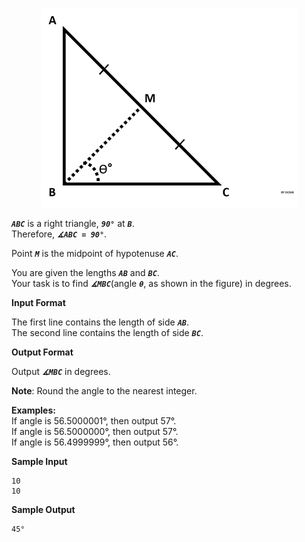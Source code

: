 <p align="center"> 
 <img src="1440151155-10b2b748ee-rsz_1438840048-2cf71ed69d-findangle.png"
     alt="Markdown Monster icon"/>
</p>  

***`ABC`***  is a right triangle, ***`90°`*** at ***`B`***.  
Therefore, ***`∡ABC = 90°`***.  

Point ***`M`*** is the midpoint of hypotenuse ***`AC`***.  

You are given the lengths ***`AB`*** and ***`BC`***.  
Your task is to find ***`∡MBC`***(angle ***`θ`***, as shown in the figure) in degrees.  

**Input Format**

The first line contains the length of side ***`AB`***.  
The second line contains the length of side ***`BC`***.  

**Output Format**

Output ***`∡MBC`*** in degrees.  

**Note**: Round the angle to the nearest integer.  

**Examples:**  
If angle is 56.5000001°, then output 57°.  
If angle is 56.5000000°, then output 57°.  
If angle is 56.4999999°, then output 56°.  

**Sample Input**
```
10
10
```
**Sample Output**
```
45°
```